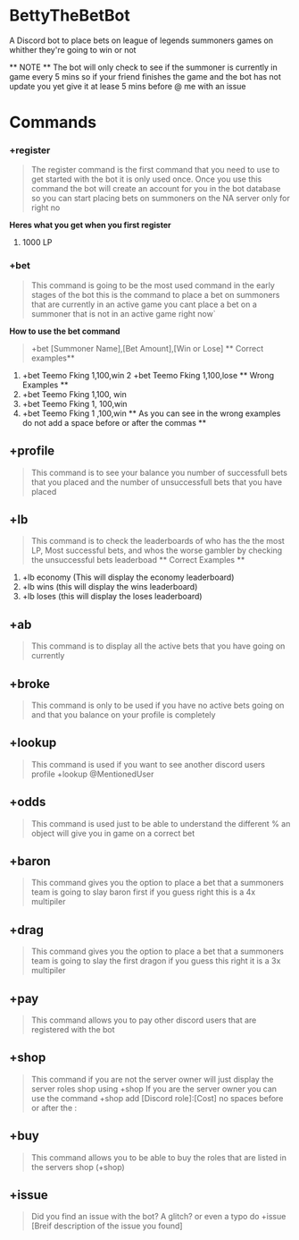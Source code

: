 # BettyTheBetBot
A Discord bot to place bets on league of legends summoners games on whither they're going to win or not 

** NOTE ** The bot will only check to see if the summoner is currently in game every 5 mins so if your friend finishes the game and the bot has not update you yet give it at lease 5 mins before @ me with an issue

# Commands

### +register
> The register command is the first command that you need to use to get started with the bot it is only used once. Once you use this command the bot will create an account for you in the bot database so you can start placing bets on summoners on the NA server only for right no
 
**Heres what you get when you first register**
1. 1000 LP

### +bet
> This command is going to be the most used command in the early stages of the bot this is the command to place a bet on summoners that are currently in an active game you cant place a bet on a summoner that is not in an active game right now`

**How to use the bet command**
> +bet [Summoner Name],[Bet Amount],[Win or Lose]
** Correct examples**
1. +bet Teemo Fking 1,100,win 
2  +bet Teemo Fking 1,100,lose
** Wrong Examples **
1. +bet Teemo Fking 1,100, win 
2. +bet Teemo Fking 1, 100,win 
3. +bet Teemo Fking 1 ,100,win 
** As you can see in the wrong examples do not add a space before or after the commas **

## +profile
> This command is to see your balance you number of successfull bets that you placed and the number of unsuccessfull bets that you have placed

## +lb
> This command is to check the leaderboards of who has the the most LP, Most successful bets, and whos the worse gambler by checking the unsuccessful bets leaderboad
** Correct Examples **
1. +lb economy (This will display the economy leaderboard)
2. +lb wins (this will display the wins leaderboard)
3. +lb loses (this will display the loses leaderboard)

## +ab
> This command is to display all the active bets that you have going on currently

## +broke
> This command is only to be used if you have no active bets going on and that you balance on your profile is completely 

## +lookup
> This command is used if you want to see another discord users profile +lookup @MentionedUser

## +odds
> This command is used just to be able to understand the different % an object will give you in game on a correct bet

## +baron
> This command gives you the option to place a bet that a summoners team is going to slay baron first if you guess right this is a 4x multipiler

## +drag
> This command gives you the option to place a bet that a summoners team is going to slay the first dragon if you guess this right it is a 3x multipiler

## +pay
> This command allows you to pay other discord users that are registered with the bot

## +shop
> This command if you are not the server owner will just display the server roles shop using +shop
> If you are the server owner you can use the command +shop add [Discord role]:[Cost] no spaces before or after the :

## +buy 
> This command allows you to be able to buy the roles that are listed in the servers shop (+shop)

## +issue
> Did you find an issue with the bot? A glitch? or even a typo do +issue [Breif description of the issue you found]
